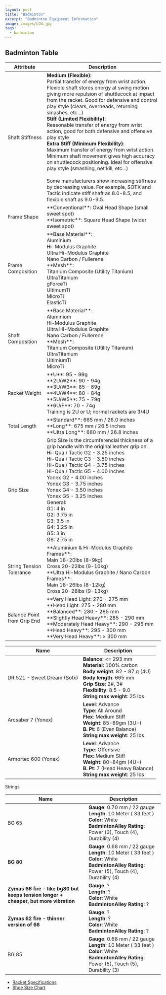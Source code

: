 ```yaml
---
layout: post
title: "Badminton"
excerpt: "Badminton Equipment Information"
image: images/LCW.jpg
tags: 
  - badminton
---
```


## Badminton Table
<table class="table table-hover table-bordered table-striped">
  <thead>
    <tr>
      <th>Attribute</th>
      <th>Description</th>
    </tr>
  </thead>
  <tbody>
    <tr>
      <td>Shaft Stiffness</td>
      <td>
        <b>Medium (Flexible)</b>:<br>
        Partial transfer of energy from wrist action. Flexible shaft stores energy at swing motion giving more repulsion of shuttlecock at impact from the racket. Good for defensive and control play style (clears, overheads, returning smashes, etc...)<br>
        <b>Stiff (Limited Flexibility)</b>: <br>
        Reasonable transfer of energy from wrist action, good for both defensive and offensive play style<br>
        <b>Extra Stiff (Minimum Flexibility)</b>: <br>
        Maximum transfer of energy from wrist action. Minimum shaft movement gives high accuracy on shuttlecock positioning. Ideal for offensive play style (smashing, net kill, etc...)<br><br>
        Some manufacturers show increasing stiffness by decreasing value. For example, SOTX and Tactic indicate stiff shaft as 8.0-8.5, and flexible shaft as 9.0-9.5.
      </td>
    </tr>
    <tr>
      <td>Frame Shape</td>
      <td>
        **Conventional**: Oval Head Shape (small sweet spot) <br>
        **Isometric**: Square Head Shape (wider sweet spot)
      </td>
    </tr>
    <tr>
      <td>Frame Composition</td>
      <td>
        **Base Material**:<br>
          Aluminium<br>
          Hi-Modulus Graphite<br>
          Ultra Hi-Modulus Graphite<br>
          Nano Carbon / Fullerene<br>
        **Mesh**:<br>
          Titanium Composite (Utility Titanium)<br>
          UltraTitanium<br>
          gForceTi<br>
          UltimumTi<br>
          MicroTi<br>
          ElasticTi<br>
      </td>
    </tr>
    <tr>
      <td>Shaft Composition</td>
      <td>
        **Base Material**:<br>
          Aluminium<br>
          Hi-Modulus Graphite<br>
          Ultra Hi-Modulus Graphite<br>
          Nano Carbon / Fullerene<br>
        **Mesh**:<br>
          Titanium Composite (Utility Titanium)<br>
          UltraTitanium<br>
          UltimiumTi<br>
          MicroTi<br>
      </td>
    </tr>
    <tr>
      <td>Racket Weight</td>
      <td>
        **U**: 95 - 99g<br>
        **2U/W2**: 90 - 94g<br>
        **3U/W3**: 85 - 89g<br>
        **4U/W4**: 80 - 84g<br>
        **5U/W5**: 75 - 79g<br>
        **6U/F**: 70 - 74g<br>
        Training is 2U or U; normal rackets are 3/4U
      </td>
    </tr>
    <tr>
      <td>Total Length</td>
      <td>
        **Standard**: 665 mm / 26.0 inches<br>
        **Long**: 675 mm / 26.5 inches<br>
        **Ultra Long**: 680 mm / 26.8 inches
      </td>
    </tr>
    <tr>
      <td>Grip Size</td>
      <td>
        Grip Size is the circumferencial thickness of a grip handle with the original leather grip on.<br>
        Hi-Qua / Tactic G2 - 3.25 inches<br>
        Hi-Qua / Tactic G3 - 3.50 inches<br>
        Hi-Qua / Tactic G4 - 3.75 inches<br>
        Hi-Qua / Tactic G5 - 4.00 inches<br>
        Yonex G2 - 4.00 inches<br>
        Yonex G3 - 3.75 inches<br>
        Yonex G4 - 3.50 inches<br>
        Yonex G5 - 3.25 inches<br>
        General:<br>
        G1: 4 in<br>
        G2: 3.75 in<br>
        G3: 3.5 in<br>
        G4: 3.25 in<br>
        G5: 3 in <br>
        G6: 2.75 in<br>
      </td>
    </tr>
    <tr>
      <td>String Tension Tolerance</td>
      <td>
        **Aluminium & Hi-Modulus Graphite Frames**:<br>
          Main 18-20lbs (8-9kg)<br>
          Cross 20-22lbs (9-10kg)<br>
        **Ultra Hi-Modulus Graphite / Nano Carbon Frames**:<br>
          Main 18-26lbs (8-12kg)<br>
          Cross 20-28lbs (9-13kg)<br>
      </td>
    </tr>
    <tr>
      <td>Balance Point from Grip End</td>
      <td>
        **Very Head Light: 
        270 - 275 mm<br>
        **Head Light: 
        275 - 280 mm<br>
        **Balanced**: 
        280 - 285 mm<br>
        **Slightly Head Heavy**:
        285 - 290 mm<br>
        **Moderately Head Heavy**:
        290 - 295 mm<br>
        **Head Heavy**:
        295 - 300 mm<br>
        **Very Head Heavy**:
        > 300 mm
      </td>
    </tr>
  </tbody>
</table>
<table class="table table-hover table-bordered table-striped">
  <thead>
    <tr>
      <th>Name</th>
      <th>Description</th>
    </tr>
  </thead>
  <tbody>
    <tr>
      <td>DR 521 - Sweet Dream (Sotx)</td>
      <td>
        <b>Balance</b>: <= 293 mm <br>
        <b>Material</b>: 100% carbon<br>
        <b>Body weight</b>: 82 - 87 g (4U)<br>
        <b>Body length</b>: 665 mm<br>
        <b>Grip Size</b>: 2#, 3#<br>
        <b>Flexibility</b>: 8.5 - 9.0<br>
        <b>String max weight</b>: 25 lbs
      </td>
    </tr>
    <tr>
      <td>Arcsaber 7 (Yonex)</td>
      <td>
        <b>Level</b>: Advance<br>
        <b>Type</b>: All Around<br>
        <b>Flex</b>: Medium Stiff<br>
        <b>Weight</b>: 85-89gm (3U-)<br>
        <b>B. Pt</b>: 6 (Even Balance)<br>
        <b>String max weight</b>: 25 lbs<br>
      </td>
    </tr>
    <tr>
      <td>Armortec 600 (Yonex)</td>
      <td>
        <b>Level</b>: Advance<br>
        <b>Type</b>: Offensive<br>
        <b>Flex</b>: Medium Stiff<br>
        <b>Weight</b>: 80-84gm (4U-)<br>
        <b>B. Pt</b>: 7 (Head Heavy Balance)<br>
        <b>String max weight</b>: 25 lbs<br>
      </td>
    </tr>
  </tbody>
</table>
<p>Strings</p>
<table class="table table-hover table-bordered table-striped">
  <thead>
    <tr>
      <th>Name</th>
      <th>Description</th>
    </tr>
  </thead>
  <tbody>
    <tr>
      <td>BG 65</td>
      <td>
        <b>Gauge</b>: 0.70 mm / 22 gauge<br>
        <b>Length</b>: 10 Meter ( 33 feet )<br>
        <b>Color</b>: White<br>
        <b>BadmintonAlley Rating</b>: Power (3), Touch (4), Durability (4)<br>
      </td>
    </tr>
    <tr>
      <td><b>BG 80</b></td>
      <td>
        <b>Gauge</b>: 0.68 mm / 22 gauge<br>
        <b>Length</b>: 10 Meter ( 33 feet )<br>
        <b>Color</b>: White<br>
        <b>BadmintonAlley Rating</b>: Power (5), Touch (4), Durability (4)
      </td>
    </tr>
    <tr>
      <td><b>Zymas 66 fire - like bg80 but keeps tension longer + cheaper, but more vibration</b></td>
      <td>
        <b>Gauge</b>: ?<br>
        <b>Length</b>: ?<br>
        <b>Color</b>: White<br>
        <b>BadmintonAlley Rating</b>: ?
      </td>
    </tr>
    <tr>
      <td><b>Zymas 62 fire - thinner version of 66</b></td>
      <td>
        <b>Gauge</b>: ?<br>
        <b>Length</b>: ?<br>
        <b>Color</b>: White<br>
        <b>BadmintonAlley Rating</b>: ?
      </td>
    </tr>
    <tr>
      <td>BG 85</td>
      <td>
        <b>Gauge</b>: 0.68 mm / 22 gauge<br>
        <b>Length</b>: 10 Meter ( 33 feet )<br>
        <b>Color</b>: White<br>
        <b>BadmintonAlley Rating</b>: Power (5), Touch (5), Durability (3)
      </td>
    </tr>
  </tbody>
</table>

* [Racket Specifications](http://www.mybadmintonstore.com/shop/pages.php?page=specification&)
* [Shoe Size Chart](http://www.mybadmintonstore.com/shop/pages.php?page=shoesize)
